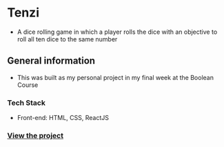 # Tenzi
 - A dice rolling game in which a player rolls the dice with an objective to roll all ten dice to the same number
## General information
 - This was built as my personal project in my final week at the Boolean Course
### Tech Stack
 - Front-end: HTML, CSS, ReactJS
### <a href="https://tenzi-six.vercel.app/">View the project</a>
